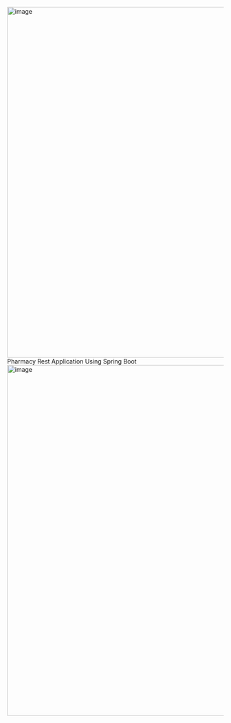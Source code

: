 <img width="815" alt="image" src="https://github.com/SonDorj/SpringPharmacy/assets/94377854/63efcdef-57e7-46e4-ac74-ce89222a3c61">Pharmacy Rest Application Using Spring Boot
<img width="815" alt="image" src="https://github.com/SonDorj/SpringPharmacy/assets/94377854/d2456845-4795-409f-b2a6-c77b3a8ba048">

